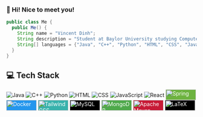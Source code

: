 ### 👋 Hi! Nice to meet you!

```java
public class Me {
  public Me() {
    String name = "Vincent Dinh";
    String description = "Student at Baylor University studying Computer Science";
    String[] languages = {"Java", "C++", "Python", "HTML", "CSS", "JavaScript", "React"};
  }
}
```

## 💻 Tech Stack

<div>
    <a href="https://www.java.com/"><img src="https://img.shields.io/badge/Java-Orange?style=for-the-badge&logo=java&logoColor=white" alt="Java" style="display: inline-block; vertical-align: middle;"></a>
    <a href="https://isocpp.org/"><img src="https://img.shields.io/badge/C++-purple?style=for-the-badge&logo=c%2B%2B" alt="C++" style="display: inline-block; vertical-align: middle;"></a>
    <a href="https://www.python.org/"><img src="https://img.shields.io/badge/Python-yellow?style=for-the-badge&logo=python" alt="Python" style="display: inline-block; vertical-align: middle;"></a>
    <a href="https://developer.mozilla.org/en-US/docs/Web/HTML"><img src="https://img.shields.io/badge/HTML-orange?style=for-the-badge&logo=html5" alt="HTML" style="display: inline-block; vertical-align: middle;"></a>
    <a href="https://developer.mozilla.org/en-US/docs/Web/CSS"><img src="https://img.shields.io/badge/CSS-blueviolet?style=for-the-badge&logo=css3" alt="CSS" style="display: inline-block; vertical-align: middle;"></a>
    <a href="https://developer.mozilla.org/en-US/docs/Web/JavaScript"><img src="https://img.shields.io/badge/JavaScript-yellow?style=for-the-badge&logo=javascript" alt="JavaScript" style="display: inline-block; vertical-align: middle;"></a>
    <a href="https://reactjs.org/"><img src="https://img.shields.io/badge/React-blue?style=for-the-badge&logo=react" alt="React" style="display: inline-block; vertical-align: middle;"></a>
    <a href="https://spring.io/"><img src="https://img.shields.io/badge/Spring-6DB33F?style=for-the-badge&logo=spring&logoColor=white" alt="Spring" height="28" width="80" style="display: inline-block; vertical-align: middle; background-color: #6DB33F; color: white;"></a>
<a href="https://www.docker.com/"><img src="https://img.shields.io/badge/Docker-2496ED?style=for-the-badge&logo=docker&logoColor=white" alt="Docker" height="28" width="80" style="display: inline-block; vertical-align: middle; background-color: #2496ED; color: white;"></a>
  <a href="https://tailwindcss.com/"><img src="https://img.shields.io/badge/Tailwind_CSS-38B2AC?style=for-the-badge&logo=tailwind-css&logoColor=white" alt="Tailwind CSS" height="28" width="80" style="display: inline-block; vertical-align: middle; background-color: #38B2AC; color: white;"></a>
   <a href="https://www.mysql.com/"><img src="https://img.shields.io/badge/MySQL-4479A1?style=for-the-badge&logo=mysql&logoColor=white" alt="MySQL" height="28" width="80" style="display: inline-block; vertical-align: middle; background-color: black; color: white;"></a>
 <a href="https://www.mongodb.com/"><img src="https://img.shields.io/badge/MongoDB-4EA94B?style=for-the-badge&logo=mongodb&logoColor=white" alt="MongoDB" height="28" width="80" style="display: inline-block; vertical-align: middle; background-color: #4EA94B; color: white;"></a>
   <a href="https://maven.apache.org/"><img src="https://img.shields.io/badge/Apache_Maven-C71A36?style=for-the-badge&logo=apache-maven&logoColor=white" alt="Apache Maven" height="28" width="80" style="display: inline-block; vertical-align: middle; background-color: #C71A36; color: white;"></a>
<a href="https://www.latex-project.org/"><img src="https://img.shields.io/badge/LaTeX-008080?style=for-the-badge&logo=latex&logoColor=white" alt="LaTeX" height="28" width="80" style="display: inline-block; vertical-align: middle; background-color: #000000; color: white;"></a>

</div>






